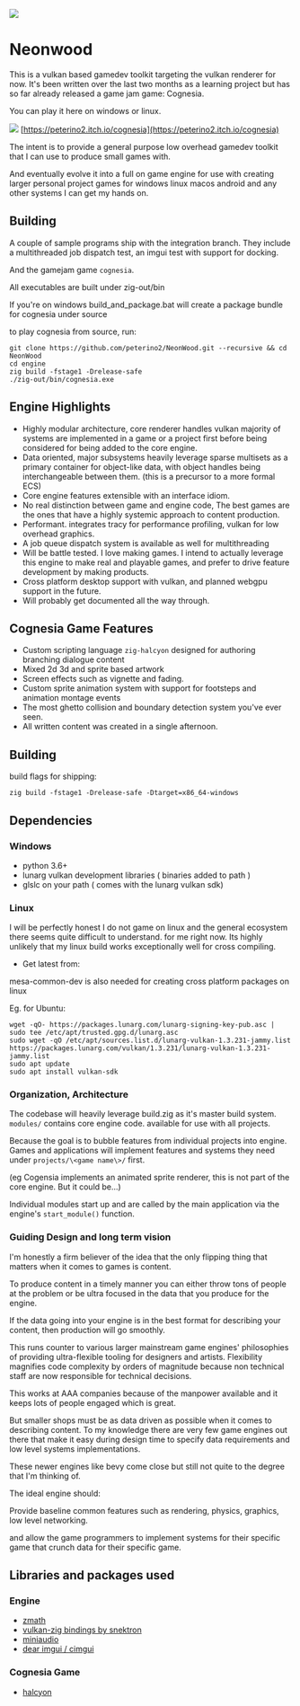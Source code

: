 
![](https://i.imgur.com/U3uyhEX.png)


# Neonwood

This is a vulkan based gamedev toolkit targeting the vulkan renderer for now.
It's been written over the last two months as a learning project but has so far
already released a game jam game: Cognesia.

You can play it here on windows or linux.

![](https://img.itch.zone/aW1hZ2UvMTc2ODYxOS8xMDM5OTAwOC5wbmc=/original/nuQmeN.png)
[https://peterino2.itch.io/cognesia](https://peterino2.itch.io/cognesia)

The intent is to provide a general purpose low overhead gamedev toolkit that I can
use to produce small games with.

And eventually evolve it into a full on game engine for use with creating larger
personal project games for windows linux macos android and any other systems I
can get my hands on.

## Building

A couple of sample programs ship with the integration branch. They include a
multithreaded job dispatch test, an imgui test with support for docking.

And the gamejam game `cognesia`.

All executables are built under zig-out/bin

If you're on windows build_and_package.bat will create a package bundle for
cognesia under source

to play cognesia from source, run:

```{bash}
git clone https://github.com/peterino2/NeonWood.git --recursive && cd NeonWood
cd engine
zig build -fstage1 -Drelease-safe
./zig-out/bin/cognesia.exe
```

## Engine Highlights

* Highly modular architecture, core renderer handles vulkan majority of systems are
implemented in a game or a project first before being considered for being added to
the core engine.
* Data oriented, major subsystems heavily leverage sparse multisets as a primary container
for object-like data, with object handles being interchangeable between them. (this is a precursor to a more formal ECS)
* Core engine features extensible with an interface idiom.
* No real distinction between game and engine code, The best games are the ones that have
a highly systemic approach to content production.
* Performant. integrates tracy for performance profiling, vulkan for low overhead graphics.
* A job queue dispatch system is available as well for multithreading
* Will be battle tested. I love making games. I intend to actually leverage this engine to
make real and playable games, and prefer to drive feature development by making products.
* Cross platform desktop support with vulkan, and planned webgpu support in the future.
* Will probably get documented all the way through.

## Cognesia Game Features

* Custom scripting language `zig-halcyon` designed for authoring branching dialogue content
* Mixed 2d 3d and sprite based artwork
* Screen effects such as vignette and fading.
* Custom sprite animation system with support for footsteps and animation montage events
* The most ghetto collision and boundary detection system you've ever seen.
* All written content was created in a single afternoon.


## Building

build flags for shipping:

`zig build -fstage1 -Drelease-safe -Dtarget=x86_64-windows`

## Dependencies

### Windows

* python 3.6+
* lunarg vulkan development libraries ( binaries added to path )
* glslc on your path ( comes with the lunarg vulkan sdk)

### Linux

I will be perfectly honest I do not game on linux and the general ecosystem there seems quite difficult to understand.
for me right now. Its highly unlikely that my linux build works exceptionally well for cross compiling.

* Get latest from: [](https://packages.lunarg.com/)

mesa-common-dev is also needed for creating cross platform packages on linux

Eg. for Ubuntu:

```{bash}
wget -qO- https://packages.lunarg.com/lunarg-signing-key-pub.asc | sudo tee /etc/apt/trusted.gpg.d/lunarg.asc
sudo wget -qO /etc/apt/sources.list.d/lunarg-vulkan-1.3.231-jammy.list https://packages.lunarg.com/vulkan/1.3.231/lunarg-vulkan-1.3.231-jammy.list
sudo apt update
sudo apt install vulkan-sdk
```

### Organization, Architecture

The codebase will heavily leverage build.zig as it's master build system.
`modules/` contains core engine code. available for use with all projects.

Because the goal is to bubble features from individual projects into engine.
Games and applications will implement features and systems they need under `projects/\<game name\>/`
first.

(eg Cogensia implements an animated sprite renderer, this is not part of the core engine. But it could be...)

Individual modules start up and are called by the main application via the engine's `start_module()` function.

### Guiding Design and long term vision

I'm honestly a firm believer of the idea that the only flipping thing that matters when it comes to games is content.

To produce content in a timely manner you can either throw tons of people at the problem or be ultra focused in the data that you produce for the engine.

If the data going into your engine is in the best format for describing your content, then production will go smoothly.

This runs counter to various larger mainstream game engines' philosophies of providing ultra-flexible tooling for designers and artists. Flexibility magnifies code complexity by orders of magnitude because non technical staff are now responsible for technical decisions.

This works at AAA companies because of the manpower available and it keeps lots of people engaged which is great.

But smaller shops must be as data driven as possible when it comes to describing content. To my knowledge there are very few game engines out there that make it easy during design time to specify data requirements and low level systems implementations.

These newer engines like bevy come close but still not quite to the degree that I'm thinking of.

The ideal engine should:

Provide baseline common features such as rendering, physics, graphics, low level networking.

and allow the game programmers to implement systems for their specific game that crunch data for their specific game.


## Libraries and packages used

### Engine

* [zmath](https://github.com/michal-z/zig-gamedev/tree/main/libs/zmath)
* [vulkan-zig bindings by snektron](https://github.com/Snektron/vulkan-zig)
* [miniaudio](https://github.com/mackron/miniaudio)
* [dear imgui / cimgui](https://github.com/cimgui/cimgui)

### Cognesia Game

* [halcyon](https://github.com/peterino2/zig-halcyon)